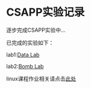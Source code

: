 # CSAPP实验记录

逐步完成CSAPP实验中...

已完成的实验如下：

lab1:[Data Lab](https://github.com/Lotherxuan/CSAPP-labs/blob/master/lab1/lab1_answer.md)

lab2:[Bomb Lab](https://github.com/Lotherxuan/CSAPP-labs/blob/master/lab2/lab2_answer.md)

linux课程作业相关请点击[此处](https://github.com/Lotherxuan/CSAPP-labs/blob/master/lab8/linux课程作业.md)